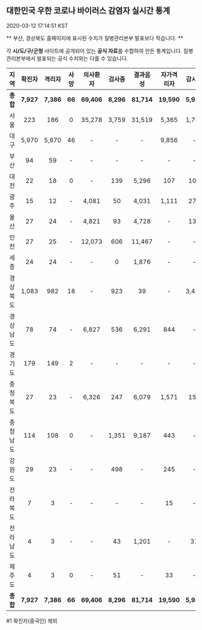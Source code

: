 
## 대한민국 우한 코로나 바이러스 감염자 실시간 통계
2020-03-12 17:14:51 KST

** 부산, 경상북도 홈페이지에 표시된 수치가 질병관리본부 발표보다 적습니다. **

각 **시/도/구/군청** 사이트에 공개되어 있는 **공식 자료**를 수합하여 만든 통계입니다.
질병관리본부에서 발표되는 공식 수치와는 다를 수 있습니다.


|  지역  | 확진자 |  격리자  |  사망  |  의사환자  |  검사중  |  결과음성  |  자가격리자  |  감시중  |  감시해제  |  퇴원  |
|:------:|:------:|:--------:|:--------:|:----------:|:--------:|:----------------:|:------------:|:--------:|:----------:|:--:|
|**총합**|**7,927**|**7,386**|**66**|**69,406**|**8,296**|**81,714**|**19,590**|**5,925**|**12,479**|**475**|
|서울|223|186|0|35,278|3,759|31,519|5,365|1,763|3,602|37|
|대구|5,970|5,670|46|-|-|-|9,856|-|-|254|
|부산|94|59|-|-|-|-|-|-|-|35|
|대전|22|18|0|-|139|5,296|107|107|337|4|
|광주|15|12|-|4,081|50|4,031|1,111|273|838|3|
|울산|27|24|-|4,821|93|4,728|-|132|259|3|
|인천|27|25|-|12,073|606|11,467|-|-|-|2|
|세종|24|24|-|-|0|1,876|-|-|-|-|
|경상북도|1,083|982|18|-|923|39|-|3,455|5,857|83|
|경상남도|78|74|-|6,827|536|6,291|844|-|-|4|
|경기도|179|149|2|-|-|-|-|-|-|28|
|충청북도|27|23|-|6,326|247|6,079|1,571|158|1,416|4|
|충청남도|114|108|0|-|1,351|9,187|443|-|-|6|
|강원도|29|23|-|-|498|-|245|-|-|6|
|전라북도|7|3|-|-|-|-|15|-|-|4|
|전라남도|4|3|-|-|43|1,201|-|37|170|1|
|제주도|4|3|0|-|51|-|33|-|-|1|
|**총합**|**7,927**|**7,386**|**66**|**69,406**|**8,296**|**81,714**|**19,590**|**5,925**|**12,479**|**475**|


#1 확진자(중국인) 제외
    